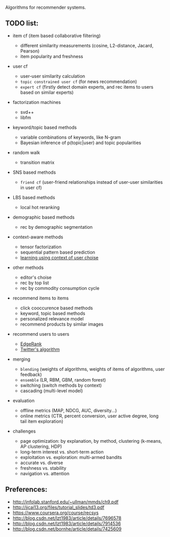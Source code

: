 Algorithms for recommender systems.

## TODO list:

* item cf (item based collaborative filtering)
    *  different similarity measurements (cosine, L2-distance, Jacard, Pearson)
    *  item popularity and freshness

* user cf
    *  user-user similarity calculation
    *  `topic constrained user cf`  (for news recommendation)
    *  `expert cf` (firstly detect domain experts, and rec items to users based on similar experts) 

* factorization machines
    *  svd++
    *  libfm

* keyword/topic based methods
    *  variable combinations of keywords, like N-gram
    *  Bayesian inference of p(topic|user) and topic popularities

* random walk
    *  transition matrix

* SNS based methods
    *  `friend cf` (user-friend relationships instead of user-user similarities in user cf)

* LBS based methods
    *  local hot reranking

* demographic based methods
    *  rec by demographic segmentation

* context-aware methods 
    *  tensor factorization
    *  sequential pattern based prediction
    *  [learning using context of user choise](http://www.eeshyang.com/papers/SIGIR11CCF.pdf)

* other methods
    *  editor's choise 
    *  rec by top list
    *  rec by commodity consumption cycle

* recommend items to items
    *  click cooccurence based methods
    *  keyword, topic based methods
    *  personalized relevance model
    *  recommend products by similar images

* recommend users to users
    *  [EdgeRank](http://edgerank.net/)
    *  [Twitter's algorithm](http://blog.csdn.net/lzt1983/article/details/8755149)

* merging
    *  `blending` (weights of algorithms, weights of items of algorithms, user feedback)
    *  `ensemble` (LR, RBM, GBM, random forest)
    *  switching (switch methods by context)
    *  cascading (multi-level model)

* evaluation
    *  offline metrics (MAP, NDCG, AUC, diversity...)
    *  online metrics (CTR, percent conversion, user active degree, long tail item exploration) 

* challenges
    *  page optimization: by explanation, by method, clustering (k-means, AP clustering, HDP)
    *  long-term interest vs. short-term action
    *  exploitation vs. exploration: multi-armed bandits 
    *  accurate vs. diverse
    *  freshness vs. stability
    *  navigation vs. attention


## Preferences:

* http://infolab.stanford.edu/~ullman/mmds/ch9.pdf
* http://ijcai13.org/files/tutorial_slides/td3.pdf
* https://www.coursera.org/course/recsys
* http://blog.csdn.net/lzt1983/article/details/7696578
* http://blog.csdn.net/lzt1983/article/details/7914536
* http://blog.csdn.net/bornhe/article/details/7425609

